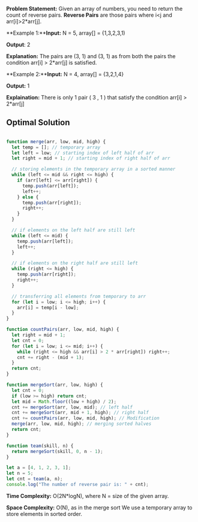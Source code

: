**Problem Statement:** Given an array of numbers, you need to return the count of reverse pairs. **Reverse Pairs** are those pairs where i<j and arr[i]>2*arr[j].

**Example 1:****Input:** N = 5, array[] = {1,3,2,3,1)

**Output**: 2 

**Explanation:** The pairs are (3, 1) and (3, 1) as from both the pairs the condition arr[i] > 2*arr[j] is satisfied.

**Example 2:****Input:** N = 4, array[] = {3,2,1,4}

**Output:** 1

**Explaination:** There is only 1 pair  ( 3 , 1 ) that satisfy the condition arr[i] > 2*arr[j]

## Optimal Solution

```Javascript

function merge(arr, low, mid, high) {
  let temp = []; // temporary array
  let left = low; // starting index of left half of arr
  let right = mid + 1; // starting index of right half of arr

  // storing elements in the temporary array in a sorted manner
  while (left <= mid && right <= high) {
    if (arr[left] <= arr[right]) {
      temp.push(arr[left]);
      left++;
    } else {
      temp.push(arr[right]);
      right++;
    }
  }

  // if elements on the left half are still left
  while (left <= mid) {
    temp.push(arr[left]);
    left++;
  }

  // if elements on the right half are still left
  while (right <= high) {
    temp.push(arr[right]);
    right++;
  }

  // transferring all elements from temporary to arr
  for (let i = low; i <= high; i++) {
    arr[i] = temp[i - low];
  }
}

function countPairs(arr, low, mid, high) {
  let right = mid + 1;
  let cnt = 0;
  for (let i = low; i <= mid; i++) {
    while (right <= high && arr[i] > 2 * arr[right]) right++;
    cnt += right - (mid + 1);
  }
  return cnt;
}

function mergeSort(arr, low, high) {
  let cnt = 0;
  if (low >= high) return cnt;
  let mid = Math.floor((low + high) / 2);
  cnt += mergeSort(arr, low, mid); // left half
  cnt += mergeSort(arr, mid + 1, high); // right half
  cnt += countPairs(arr, low, mid, high); // Modification
  merge(arr, low, mid, high); // merging sorted halves
  return cnt;
}

function team(skill, n) {
  return mergeSort(skill, 0, n - 1);
}

let a = [4, 1, 2, 3, 1];
let n = 5;
let cnt = team(a, n);
console.log("The number of reverse pair is: " + cnt);

```

**Time Complexity:** O(2N*logN), where N = size of the given array.

**Space Complexity:** O(N), as in the merge sort We use a temporary array to store elements in sorted order.

